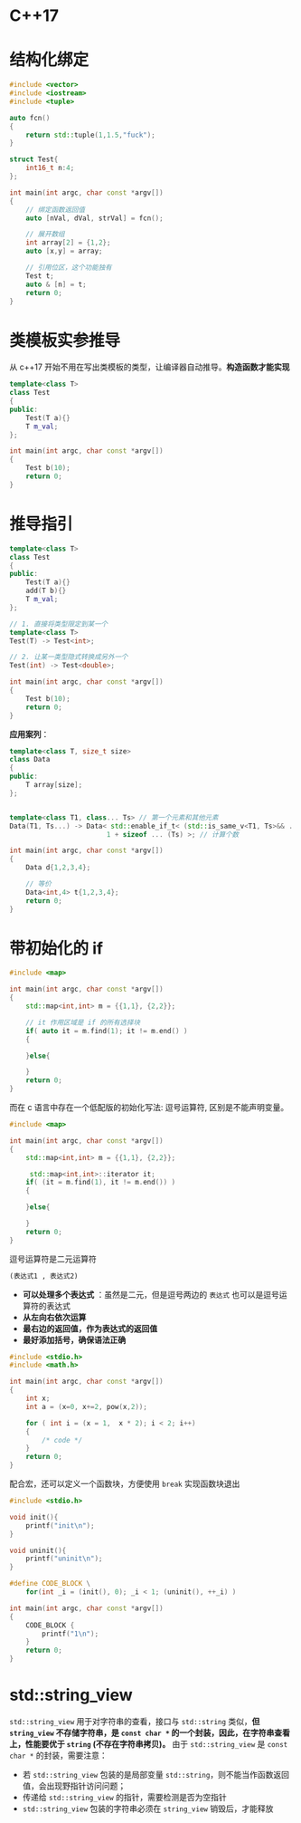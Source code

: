 # C++17

# 结构化绑定

```cpp
#include <vector>
#include <iostream>
#include <tuple>

auto fcn()
{
    return std::tuple(1,1.5,"fuck");
}

struct Test{
    int16_t n:4;
};

int main(int argc, char const *argv[])
{
    // 绑定函数返回值
    auto [nVal, dVal, strVal] = fcn();

    // 展开数组
    int array[2] = {1,2};
    auto [x,y] = array;

    // 引用位区，这个功能独有
    Test t;
    auto & [n] = t;
    return 0;
}
```

# 类模板实参推导

从 c++17 开始不用在写出类模板的类型，让编译器自动推导。**构造函数才能实现**

```cpp
template<class T>
class Test
{
public:
    Test(T a){}
    T m_val;
};

int main(int argc, char const *argv[])
{
    Test b(10);
    return 0;
}
```

# 推导指引

```cpp
template<class T>
class Test
{
public:
    Test(T a){}
    add(T b){}
    T m_val;
};

// 1. 直接将类型限定到某一个
template<class T>
Test(T) -> Test<int>;

// 2. 让某一类型隐式转换成另外一个
Test(int) -> Test<double>;

int main(int argc, char const *argv[])
{
    Test b(10);
    return 0;
}
```

**应用案列**：

```cpp
template<class T, size_t size>
class Data
{
public:
    T array[size];
};


template<class T1, class... Ts> // 第一个元素和其他元素
Data(T1, Ts...) -> Data< std::enable_if_t< (std::is_same_v<T1, Ts>&& ...), T1 >, // 比较所有输入是否一样
                        1 + sizeof ... (Ts) >; // 计算个数

int main(int argc, char const *argv[])
{
    Data d{1,2,3,4};

    // 等价
    Data<int,4> t{1,2,3,4};
    return 0;
}
```

# 带初始化的 if

```cpp
#include <map>

int main(int argc, char const *argv[])
{
    std::map<int,int> m = {{1,1}, {2,2}};

    // it 作用区域是 if 的所有选择块
    if( auto it = m.find(1); it != m.end() )
    {

    }else{

    }
    return 0;
}
```

而在 c 语言中存在一个低配版的初始化写法: 逗号运算符, 区别是不能声明变量。

```cpp
#include <map>

int main(int argc, char const *argv[])
{
    std::map<int,int> m = {{1,1}, {2,2}};

     std::map<int,int>::iterator it;
    if( (it = m.find(1), it != m.end()) )
    {

    }else{

    }
    return 0;
}
```

逗号运算符是二元运算符

```txt
(表达式1 , 表达式2)
```

- **可以处理多个表达式** ：虽然是二元，但是逗号两边的 `表达式` 也可以是逗号运算符的表达式
- **从左向右依次运算**
- **最右边的返回值，作为表达式的返回值**
- **最好添加括号，确保语法正确**


```cpp
#include <stdio.h>
#include <math.h>

int main(int argc, char const *argv[])
{
    int x;
    int a = (x=0, x+=2, pow(x,2)); 

    for ( int i = (x = 1,  x * 2); i < 2; i++)
    {
        /* code */
    }
    return 0;
}
```

配合宏，还可以定义一个函数块，方便使用 `break` 实现函数块退出

```cpp
#include <stdio.h>

void init(){
    printf("init\n");
}

void uninit(){
    printf("uninit\n");
}

#define CODE_BLOCK \
    for(int _i = (init(), 0); _i < 1; (uninit(), ++_i) )

int main(int argc, char const *argv[])
{
    CODE_BLOCK {
        printf("1\n");
    }
    return 0;
}
```


# std::string_view

`std::string_view` 用于对字符串的查看，接口与 `std::string` 类似，**但 `string_view` 不存储字符串，是 `const char *` 的一个封装，因此，在字符串查看上，性能要优于 `string` (不存在字符串拷贝)。** 由于 `std::string_view` 是 `const char *` 的封装，需要注意：
- 若 `std::string_view` 包装的是局部变量 `std::string`，则不能当作函数返回值，会出现野指针访问问题；
- 传递给 `std::string_view` 的指针，需要检测是否为空指针
- `std::string_view` 包装的字符串必须在 `string_view` 销毁后，才能释放




